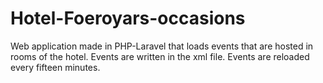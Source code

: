 # Hotel-Foeroyars-occasions
Web application made in PHP-Laravel that loads events that are hosted in rooms of the hotel. Events are written in the xml file. Events are reloaded every fifteen minutes.
